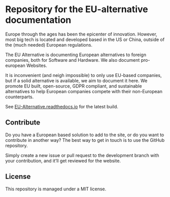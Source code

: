 # Repository for the EU-alternative documentation

Europe through the ages has been the epicenter of innovation. However, most big tech is located and developed based in the US or China, outside of the (much needed) European regulations.

The EU Alternative is documenting European alternatives to foreign companies, both for Software and Hardware. We also document pro-european Websites.

It is inconvenient (and neigh impossible) to only use EU-based companies, but if a solid alternative is available, we aim to document it here. We promote EU built, open-source, GDPR compliant, and sustainable alternatives to help European companies compete with their non-European counterparts.

See [EU-Alternative.readthedocs.io](https://eu-alternative.readthedocs.io/en/latest/) for the latest build.

## Contribute
Do you have a European based solution to add to the site, or do you want to contribute in another way? The best way to get in touch is to use the GitHub repository.

Simply create a new issue or pull request to the development branch with your contribution, and it’ll get reviewed for the website.


## License
This repository is managed under a MIT license.
